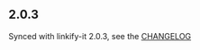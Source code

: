 2.0.3
-------

Synced with linkify-it 2.0.3, see the [CHANGELOG](https://github.com/markdown-it/linkify-it/blob/master/CHANGELOG.md)
